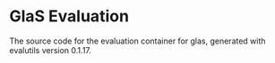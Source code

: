 # GlaS Evaluation

The source code for the evaluation container for
glas, generated with
evalutils version 0.1.17.

